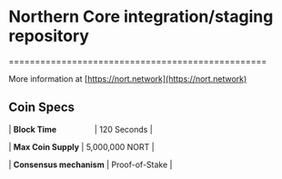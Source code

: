 # Northern Core integration/staging repository
=================================================

More information at [https://nort.network](https://nort.network)

## Coin Specs

|     **Block Time**                  |     120 Seconds |

|     **Max Coin Supply**             |     5,000,000 NORT    |

|     **Consensus mechanism**         |     Proof-of-Stake    |

